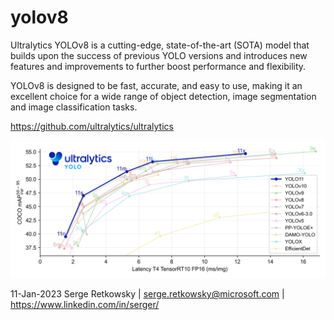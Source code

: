 # yolov8

Ultralytics YOLOv8 is a cutting-edge, state-of-the-art (SOTA) model that builds upon the success of previous YOLO versions and introduces new features and improvements to further boost performance and flexibility.

YOLOv8 is designed to be fast, accurate, and easy to use, making it an excellent choice for a wide range of object detection, image segmentation and image classification tasks.

https://github.com/ultralytics/ultralytics

<img src="https://raw.githubusercontent.com/ultralytics/assets/main/yolov8/yolo-comparison-plots.png">

11-Jan-2023 Serge Retkowsky | serge.retkowsky@microsoft.com | https://www.linkedin.com/in/serger/
